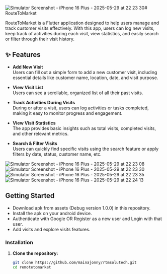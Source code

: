 ![Simulator Screenshot - iPhone 16 Plus - 2025-05-29 at 22 23 30](https://github.com/user-attachments/assets/3daca8ff-da41-4b4f-9e90-b10116e8c523)# RouteToMarket

RouteToMarket is a Flutter application designed to help users manage and track customer visits effectively. With this app, users can log new visits, keep track of activities during each visit, view statistics, and easily search or filter through their visit history.

## ✨ Features

- **Add New Visit**  
  Users can fill out a simple form to add a new customer visit, including essential details like customer name, location, date, and visit purpose.

- **View Visit List**  
  Users can see a scrollable, organized list of all their past visits.

- **Track Activities During Visits**  
  During or after a visit, users can log activities or tasks completed, making it easy to monitor progress and engagement.

- **View Visit Statistics**  
  The app provides basic insights such as total visits, completed visits, and other relevant metrics.

- **Search & Filter Visits**  
  Users can quickly find specific visits using the search feature or apply filters by date, status, customer name, etc.

![Simulator Screenshot - iPhone 16 Plus - 2025-05-29 at 22 23 08](https://github.com/user-attachments/assets/74a14d00-cfb1-4c6f-85bc-b0f509b74486)
![Simulator Screenshot - iPhone 16 Plus - 2025-05-29 at 22 23 30](https://github.com/user-attachments/assets/9757a5a9-e8f3-47c2-b2c4-3067a4fbfefe)
![Simulator Screenshot - iPhone 16 Plus - 2025-05-29 at 22 23 35](https://github.com/user-attachments/assets/46e72ff9-90f6-431f-9af6-34896698aa9f)
![Simulator Screenshot - iPhone 16 Plus - 2025-05-29 at 22 24 13](https://github.com/user-attachments/assets/f746fcb0-9dee-4996-a49a-cfb33655aa17)

## Getting Started

- Download apk from assets (Debug version 1.0.0) in this repository.
- Install the apk on your android device.
- Authenticate with Google OR Register as a new user and Login with that user.
- Add visits and explore visits features.

### Installation

1. **Clone the repository:**
   ```bash
   git clone https://github.com/mainajonny/rtmsolutech.git
   cd remotetomarket

